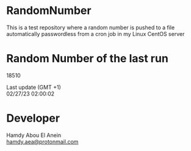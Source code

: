 # RandomNumber    
This is a test repository where a random number is pushed to a file automatically passwordless from a cron job in my Linux CentOS server    
# Random Number of the last run   
18510
      
Last update (GMT +1)    
02/27/23 02:00:02
# Developer    
Hamdy Abou El Anein   
hamdy.aea@protonmail.com
